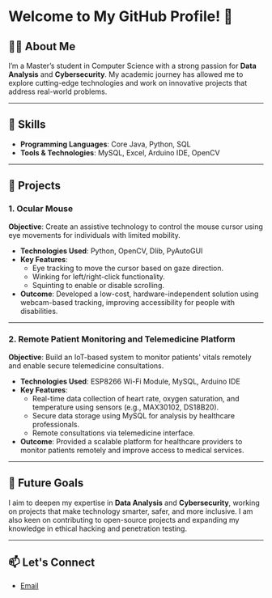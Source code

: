 # Welcome to My GitHub Profile! 👋  

## 👨‍💻 About Me  
I’m a Master’s student in Computer Science with a strong passion for **Data Analysis** and **Cybersecurity**. My academic journey has allowed me to explore cutting-edge technologies and work on innovative projects that address real-world problems.  

---

## 🔧 Skills  
- **Programming Languages**: Core Java, Python, SQL  
- **Tools & Technologies**: MySQL, Excel, Arduino IDE, OpenCV  

---

## 💼 Projects  

### 1. **Ocular Mouse**  
**Objective**: Create an assistive technology to control the mouse cursor using eye movements for individuals with limited mobility.  
- **Technologies Used**: Python, OpenCV, Dlib, PyAutoGUI  
- **Key Features**:  
  - Eye tracking to move the cursor based on gaze direction.  
  - Winking for left/right-click functionality.  
  - Squinting to enable or disable scrolling.  
- **Outcome**: Developed a low-cost, hardware-independent solution using webcam-based tracking, improving accessibility for people with disabilities.  


---

### 2. **Remote Patient Monitoring and Telemedicine Platform**  
**Objective**: Build an IoT-based system to monitor patients' vitals remotely and enable secure telemedicine consultations.  
- **Technologies Used**: ESP8266 Wi-Fi Module, MySQL, Arduino IDE  
- **Key Features**:  
  - Real-time data collection of heart rate, oxygen saturation, and temperature using sensors (e.g., MAX30102, DS18B20).  
  - Secure data storage using MySQL for analysis by healthcare professionals.  
  - Remote consultations via telemedicine interface.  
- **Outcome**: Provided a scalable platform for healthcare providers to monitor patients remotely and improve access to medical services.  

---

## 🌟 Future Goals  
I aim to deepen my expertise in **Data Analysis** and **Cybersecurity**, working on projects that make technology smarter, safer, and more inclusive. I am also keen on contributing to open-source projects and expanding my knowledge in ethical hacking and penetration testing.  

---

## 📫 Let's Connect  
- [Email](mailto:sreejakallu11@gmail.com)  

